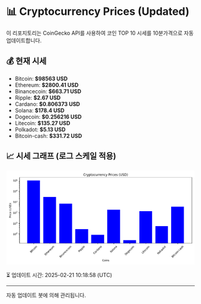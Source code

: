 
# 📊 Cryptocurrency Prices (Updated)

이 리포지토리는 CoinGecko API를 사용하여 코인 TOP 10 시세를 10분가격으로 자동 업데이트합니다.

## 💰 현재 시세
- Bitcoin: **$98563 USD**
- Ethereum: **$2800.41 USD**
- Binancecoin: **$663.71 USD**
- Ripple: **$2.67 USD**
- Cardano: **$0.806373 USD**
- Solana: **$178.4 USD**
- Dogecoin: **$0.256216 USD**
- Litecoin: **$135.27 USD**
- Polkadot: **$5.13 USD**
- Bitcoin-cash: **$331.72 USD**

## 📈 시세 그래프 (로그 스케일 적용)
![Crypto Prices](crypto_prices.png)

⏳ 업데이트 시간: 2025-02-21 10:18:58 (UTC)

---
자동 업데이트 봇에 의해 관리됩니다.
